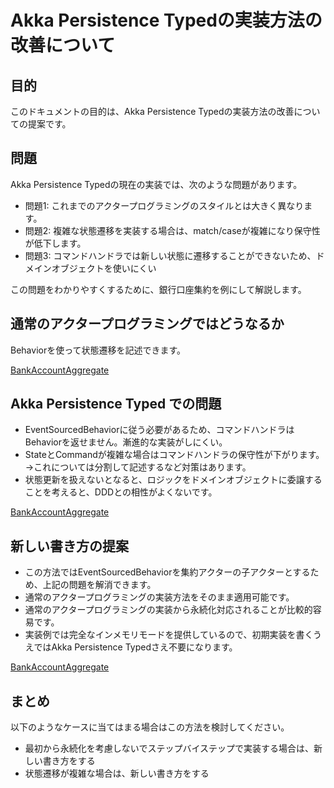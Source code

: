 # Akka Persistence Typedの実装方法の改善について

## 目的

このドキュメントの目的は、Akka Persistence Typedの実装方法の改善についての提案です。

## 問題

Akka Persistence Typedの現在の実装では、次のような問題があります。

- 問題1: これまでのアクタープログラミングのスタイルとは大きく異なります。
- 問題2: 複雑な状態遷移を実装する場合は、match/caseが複雑になり保守性が低下します。
- 問題3: コマンドハンドラでは新しい状態に遷移することができないため、ドメインオブジェクトを使いにくい

この問題をわかりやすくするために、銀行口座集約を例にして解説します。

## 通常のアクタープログラミングではどうなるか

Behaviorを使って状態遷移を記述できます。

[BankAccountAggregate](https://github.com/j5ik2o/akka-at-least-once-delivery/blob/main/src/main/scala/example/persistence/styleInMemory/BankAccountAggregate.scala)


## Akka Persistence Typed での問題

- EventSourcedBehaviorに従う必要があるため、コマンドハンドラはBehaviorを返せません。漸進的な実装がしにくい。
- StateとCommandが複雑な場合はコマンドハンドラの保守性が下がります。→これについては分割して記述するなど対策はあります。
- 状態更新を扱えないとなると、ロジックをドメインオブジェクトに委譲することを考えると、DDDとの相性がよくないです。

[BankAccountAggregate](https://github.com/j5ik2o/akka-at-least-once-delivery/blob/main/src/main/scala/example/persistence/styleDefault/BankAccountAggregate.scala)


## 新しい書き方の提案

- この方法ではEventSourcedBehaviorを集約アクターの子アクターとするため、上記の問題を解消できます。
- 通常のアクタープログラミングの実装方法をそのまま適用可能です。
- 通常のアクタープログラミングの実装から永続化対応されることが比較的容易です。
- 実装例では完全なインメモリモードを提供しているので、初期実装を書くうえではAkka Persistence Typedさえ不要になります。

[BankAccountAggregate](https://github.com/j5ik2o/akka-at-least-once-delivery/blob/main/src/main/scala/example/persistence/styleEffector/BankAccountAggregate.scala)


## まとめ

以下のようなケースに当てはまる場合はこの方法を検討してください。

- 最初から永続化を考慮しないでステップバイステップで実装する場合は、新しい書き方をする
- 状態遷移が複雑な場合は、新しい書き方をする
